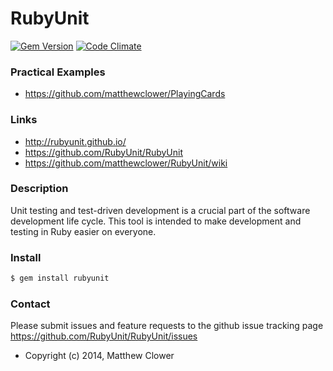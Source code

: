 RubyUnit
========

[![Gem Version](https://badge.fury.io/rb/rubyunit.svg)](http://badge.fury.io/rb/rubyunit)
[![Code Climate](https://codeclimate.com/github/RubyUnit/RubyUnit/badges/gpa.svg)](https://codeclimate.com/github/RubyUnit/RubyUnit)
<!-- [![Test Coverage](https://codeclimate.com/github/RubyUnit/RubyUnit/badges/coverage.svg)](https://codeclimate.com/github/RubyUnit/RubyUnit) -->

### Practical Examples
* https://github.com/matthewclower/PlayingCards

### Links
* http://rubyunit.github.io/
* https://github.com/RubyUnit/RubyUnit
* https://github.com/matthewclower/RubyUnit/wiki

### Description

Unit testing and test-driven development is a crucial part of the software
development life cycle. This tool is intended to make development and
testing in Ruby easier on everyone.

### Install

```bash
$ gem install rubyunit
```

### Contact
Please submit issues and feature requests to the github issue tracking page
https://github.com/RubyUnit/RubyUnit/issues


* Copyright (c) 2014, Matthew Clower
